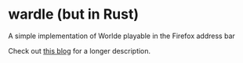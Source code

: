 # wardle (but in Rust)
A simple implementation of Worlde playable in the Firefox address bar

Check out [this blog](https://eieio.games/nonsense/implementing-wordle-in-the-firefox-address-bar/) for a longer description.

